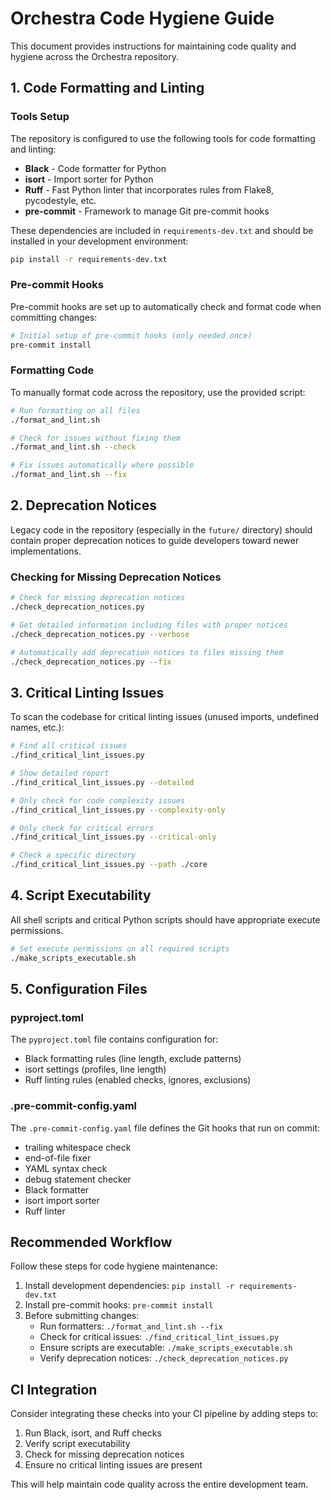 # Orchestra Code Hygiene Guide

This document provides instructions for maintaining code quality and hygiene across the Orchestra repository.

## 1. Code Formatting and Linting

### Tools Setup

The repository is configured to use the following tools for code formatting and linting:

- **Black** - Code formatter for Python
- **isort** - Import sorter for Python
- **Ruff** - Fast Python linter that incorporates rules from Flake8, pycodestyle, etc.
- **pre-commit** - Framework to manage Git pre-commit hooks

These dependencies are included in `requirements-dev.txt` and should be installed in your development environment:

```bash
pip install -r requirements-dev.txt
```

### Pre-commit Hooks

Pre-commit hooks are set up to automatically check and format code when committing changes:

```bash
# Initial setup of pre-commit hooks (only needed once)
pre-commit install
```

### Formatting Code

To manually format code across the repository, use the provided script:

```bash
# Run formatting on all files
./format_and_lint.sh

# Check for issues without fixing them
./format_and_lint.sh --check

# Fix issues automatically where possible
./format_and_lint.sh --fix
```

## 2. Deprecation Notices

Legacy code in the repository (especially in the `future/` directory) should contain proper deprecation notices to guide developers toward newer implementations.

### Checking for Missing Deprecation Notices

```bash
# Check for missing deprecation notices
./check_deprecation_notices.py

# Get detailed information including files with proper notices
./check_deprecation_notices.py --verbose

# Automatically add deprecation notices to files missing them
./check_deprecation_notices.py --fix
```

## 3. Critical Linting Issues

To scan the codebase for critical linting issues (unused imports, undefined names, etc.):

```bash
# Find all critical issues
./find_critical_lint_issues.py

# Show detailed report
./find_critical_lint_issues.py --detailed

# Only check for code complexity issues
./find_critical_lint_issues.py --complexity-only

# Only check for critical errors
./find_critical_lint_issues.py --critical-only

# Check a specific directory
./find_critical_lint_issues.py --path ./core
```

## 4. Script Executability

All shell scripts and critical Python scripts should have appropriate execute permissions.

```bash
# Set execute permissions on all required scripts
./make_scripts_executable.sh
```

## 5. Configuration Files

### pyproject.toml

The `pyproject.toml` file contains configuration for:

- Black formatting rules (line length, exclude patterns)
- isort settings (profiles, line length)
- Ruff linting rules (enabled checks, ignores, exclusions)

### .pre-commit-config.yaml

The `.pre-commit-config.yaml` file defines the Git hooks that run on commit:

- trailing whitespace check
- end-of-file fixer
- YAML syntax check
- debug statement checker
- Black formatter
- isort import sorter
- Ruff linter

## Recommended Workflow

Follow these steps for code hygiene maintenance:

1. Install development dependencies: `pip install -r requirements-dev.txt`
2. Install pre-commit hooks: `pre-commit install`
3. Before submitting changes:
   - Run formatters: `./format_and_lint.sh --fix`
   - Check for critical issues: `./find_critical_lint_issues.py`
   - Ensure scripts are executable: `./make_scripts_executable.sh`
   - Verify deprecation notices: `./check_deprecation_notices.py`

## CI Integration

Consider integrating these checks into your CI pipeline by adding steps to:

1. Run Black, isort, and Ruff checks
2. Verify script executability
3. Check for missing deprecation notices
4. Ensure no critical linting issues are present

This will help maintain code quality across the entire development team.
